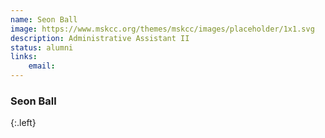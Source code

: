 ```yaml
---
name: Seon Ball
image: https://www.mskcc.org/themes/mskcc/images/placeholder/1x1.svg
description: Administrative Assistant II
status: alumni
links:
    email: 
---
```


### Seon Ball
{:.left}

  
        